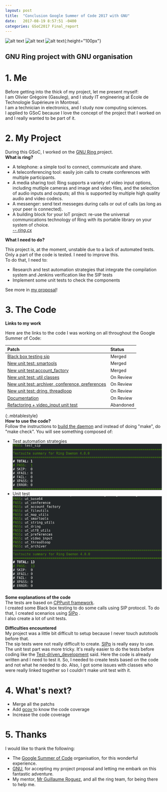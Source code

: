 ```yaml
---
layout: post
title:  "Conclusion Google Summer of Code 2017 with GNU"
date:   2017-08-19 8:57:51 -0400
categories: GSoC2017 Final_report
---
```




![alt text](https://developers.google.com/open-source/gsoc/resources/downloads/GSoC-icon-192.png "GSoC")
![alt text](https://upload.wikimedia.org/wikipedia/commons/thumb/8/83/The_GNU_logo.png/220px-The_GNU_logo.png "GNU")
![alt text](https://ring.cx/profiles/tatooine/themes/naboo/images/ring-bomor/tagline/logo-ring-tagline-EN-couleur.svg "Ring"){:height="100px"}<br>
## GNU Ring project with GNU organisation

# 1. Me

Before getting into the thick of my project, let me present myself: <br>
I am Olivier Grégoire (Gasuleg), and I study IT engineering at École de Technologie Supérieure in Montreal. <br>
I am a technician in electronics, and I study now computing sciences. <br>
I applied to GSoC because I love the concept of the project that I worked on and I really wanted to be part of it.

# 2. My Project

During this GSoC, I worked on the <a href="https://ring.cx/"> GNU Ring </a> project. <br>
<strong>What is ring?</strong><br>
* A telephone: a simple tool to connect, communicate and share.
* A teleconferencing tool: easily join calls to create conferences with multiple participants.
* A media sharing tool: Ring supports a variety of video input options, including mutliple cameras and image and video files, and the selection of audio inputs and outputs; all this is supported by multiple high quality audio and video codecs.
* A messenger: send text messeges during calls or out of calls (as long as your peer is connected).
* A building block for your IoT project: re-use the universal communications technology of Ring with its portable library on your system of choice. <br>
<a href="https://ring.cx/en/about/practical">-- <cite>ring.cx</cite> </a>

<strong>What I need to do?</strong><br>

This project is, at the moment, unstable due to a lack of automated tests. Only a part of the code is tested. I need to improve this. <br>
To do that, I need to:
  * Research and test automation strategies that integrate the compilation system and Jenkins verification like the SIP tests
  * Implement some unit tests to check the components <br>

See more in <a href="https://github.com/Gasuleg/proposal-GNU/blob/master/proposalGNU.pdf">my proposal</a>!

# 3. The Code

**Links to my work** <br>

Here are the links to the code I was working on all throughout the Google Summer of Code:


Patch | Status
:--- | :---
<a href="https://gerrit-ring.savoirfairelinux.com/#/c/7167/">Black box testing sip </a> | Merged
<a href="https://gerrit-ring.savoirfairelinux.com/#/c/7677/8">New unit test: smartools </a> | Merged
<a href="https://gerrit-ring.savoirfairelinux.com/#/c/7679/8">New unit test:account_factory </a> | Merged
<a href="https://gerrit-ring.savoirfairelinux.com/#/c/7680/8">New unit test: util classes </a> | On Review
<a href="https://gerrit-ring.savoirfairelinux.com/#/c/7681/7">New unit test: archiver, conference, preferences</a> | On Review
<a href="https://gerrit-ring.savoirfairelinux.com/#/c/7682/7">New unit test: dring, threadloop </a> | On Review
<a href="https://gerrit-ring.savoirfairelinux.com/#/c/7799/3">Documentation </a> | On Review
<a href="https://gerrit-ring.savoirfairelinux.com/#/c/7311/">Refactoring + video_input unit test</a>| Abandoned

{:.mbtablestyle}
<br>
**How to use the code?**<br>
Follow the instructions to <a href="https://tuleap.ring.cx/plugins/mediawiki/wiki/ring/index.php/Build_Instructions">build the daemon</a> and instead of doing "make", do "make check". You will see something composed of:<br>
* Test automation strategies<br>
![alt text](https://github.com/Gasuleg/gasuleg.github.io/blob/master/_includes/sipTest.png?raw=true "test SIP")<br>
* Unit test
![alt text](https://github.com/Gasuleg/gasuleg.github.io/blob/master/_includes/unitTest.png?raw=true "unit test")<br>

**Some explanations of the code**<br>
The tests are based on <a href="http://cppunit.sourceforge.net/doc/cvs/index.html">CPPunit framework</a>.<br>
I created some Black box testing to do some calls using SIP protocol. To do that, I created scenarios using <a href="http://sipp.sourceforge.net/doc/reference.html">SIPp</a> . <br>
I also create a lot of unit tests.<br>

**Difficulties encountered**<br>
My project was a little bit difficult to setup because I never touch autotools before that.<br>
The sip tests were not really difficult to create. <a href="http://sipp.sourceforge.net/doc/reference.html">SIPp</a> is really easy to use.<br>
The unit test part was more tricky. It's really easier to do the tests before coding like the <a href="https://en.wikipedia.org/wiki/Test-driven_development">Test-driven_development</a> said. Here the code is already written and I need to test it. So, I needed to create tests based on the code and not what he needed to do. Also, I got some issues with classes who were really linked together so I couldn't make unit test with it.

# 4. What's next?

- Merge all the patchs
- Add <a href="https://https://gerrit-ring.savoirfairelinux.com/#/c/7799/cc.gnu.org/onlinedocs/gcc-4.7.3/gcc/Gcov.html">gcov </a>to know the code coverage
- Increase the code coverage


# 5. Thanks

I would like to thank the following:<br>
- The <a href="https://summerofcode.withgoogle.com">Google Summer of Code</a> organisation, for this wonderful experience. <br>
- <a href="https://www.gnu.org">GNU</a>, for accepting my project proposal and letting me embark on this fantastic adventure. <br>
- My mentor, <a href="https://github.com/yomgui1">Mr Guillaume Roguez</a>, and all the ring team, for being there to help me.
